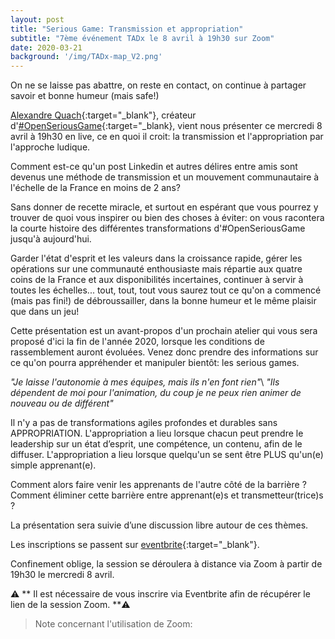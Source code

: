 ```yaml
---
layout: post
title: "Serious Game: Transmission et appropriation"
subtitle: "7ème événement TADx le 8 avril à 19h30 sur Zoom"
date: 2020-03-21
background: '/img/TADx-map_V2.png'
---
```

On ne se laisse pas abattre, on reste en contact, on continue à partager savoir et bonne humeur (mais safe!) 

[Alexandre Quach](https://twitter.com/alexandrequach){:target="_blank"}, créateur d'[#OpenSeriousGame](https://openseriousgames.org/){:target="_blank}, vient nous présenter ce mercredi 8 avril à 19h30 en live, ce en quoi il croit: la transmission et l'appropriation par l'approche ludique.

Comment est-ce qu'un post Linkedin et autres délires entre amis sont devenus une méthode de transmission et un mouvement communautaire à l'échelle de la France en moins de 2 ans?

Sans donner de recette miracle, et surtout en espérant que vous pourrez y trouver de quoi vous inspirer ou bien des choses à éviter: on vous racontera la courte histoire des différentes transformations d'#OpenSeriousGame jusqu'à aujourd'hui.

Garder l'état d'esprit et les valeurs dans la croissance rapide, gérer les opérations sur une communauté enthousiaste mais répartie aux quatre coins de la France et aux disponibilités incertaines, continuer à servir à toutes les échelles... tout, tout, tout vous saurez tout ce qu'on a commencé (mais pas fini!) de débroussailler, dans la bonne humeur et le même plaisir que dans un jeu!


Cette présentation est un avant-propos d'un prochain atelier qui vous sera proposé d'ici la fin de l'année 2020, lorsque les conditions de rassemblement auront évoluées. Venez donc prendre des informations sur ce qu'on pourra appréhender et manipuler bientôt: les serious games.

*"Je laisse l'autonomie à mes équipes, mais ils n'en font rien"*\\
*"Ils dépendent de moi pour l'animation, du coup je ne peux rien animer de nouveau ou de différent"*

Il n'y a pas de transformations agiles profondes et durables sans APPROPRIATION. 
L'appropriation a lieu lorsque chacun peut prendre le leadership sur un état d’esprit, une compétence, un contenu, afin de le diffuser.
L'appropriation a lieu lorsque quelqu'un se sent être PLUS qu'un(e) simple apprenant(e).

Comment alors faire venir les apprenants de l'autre côté de la barrière ? Comment éliminer cette barrière entre apprenant(e)s et transmetteur(trice)s ?





La présentation sera suivie d’une discussion libre autour de ces thèmes.

Les inscriptions se passent sur [eventbrite](https://www.eventbrite.fr){:target="_blank"}.

Confinement oblige, la session se déroulera à distance via Zoom à partir de 19h30 le mercredi 8 avril.

⚠️ ** Il est nécessaire de vous inscrire via Eventbrite afin de récupérer le lien de la session Zoom. **⚠️ 

>Note concernant l'utilisation de Zoom:
